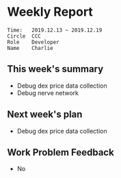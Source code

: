 # Weekly Report 
```
Time: 	2019.12.13 ~ 2019.12.19
Circle	CCC
Role	Developer
Name	Charlie
```
## This week's summary
- Debug dex price data collection
- Debug nerve network




## Next week's plan
- Debug dex price data collection
## Work Problem Feedback
- No

